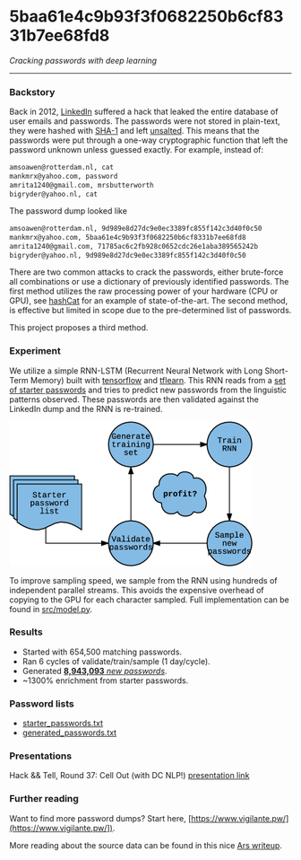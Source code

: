 # 5baa61e4c9b93f3f0682250b6cf8331b7ee68fd8
_Cracking passwords with deep learning_

--------------------------------------------------------------------
 
### Backstory

Back in 2012, [LinkedIn](https://www.linkedin.com/) suffered a hack that leaked the entire database of user emails and passwords.
The passwords were not stored in plain-text, they were hashed with [SHA-1](https://en.wikipedia.org/wiki/SHA-1) and left [unsalted](https://en.wikipedia.org/wiki/Salt_(cryptography)).
This means that the passwords were put through a one-way cryptographic function that left the password unknown unless guessed exactly.
For example, instead of:

    amsoawen@rotterdam.nl, cat
    mankmrx@yahoo.com, password
    amrita1240@gmail.com, mrsbutterworth
    bigryder@yahoo.nl, cat

The password dump looked like
  
    amsoawen@rotterdam.nl, 9d989e8d27dc9e0ec3389fc855f142c3d40f0c50
    mankmrx@yahoo.com, 5baa61e4c9b93f3f0682250b6cf8331b7ee68fd8
    amrita1240@gmail.com, 71785ac6c2fb928c0652cdc26e1aba389565242b
    bigryder@yahoo.nl, 9d989e8d27dc9e0ec3389fc855f142c3d40f0c50

There are two common attacks to crack the passwords, either brute-force all combinations or use a dictionary of previously identified passwords.
The first method utilizes the raw processing power of your hardware (CPU or GPU), see [hashCat](https://github.com/hashcat/hashcat) for an example of state-of-the-art.
The second method, is effective but limited in scope due to the pre-determined list of passwords.

This project proposes a third method.

### Experiment

We utilize a simple RNN-LSTM (Recurrent Neural Network with Long Short-Term Memory) built with [tensorflow](https://github.com/tensorflow/tensorflow) and [tflearn](https://github.com/tflearn/tflearn).
This RNN reads from a [set of starter passwords](starter_passwords.txt) and tries to predict new passwords from the linguistic patterns observed.
These passwords are then validated against the LinkedIn dump and the RNN is re-trained.

![](images/flowchart.png)

To improve sampling speed, we sample from the RNN using hundreds of independent parallel streams.
This avoids the expensive overhead of copying to the GPU for each character sampled.
Full implementation can be found in [src/model.py](src/model.py).

### Results

+ Started with 654,500 matching passwords.
+ Ran 6 cycles of validate/train/sample (1 day/cycle).
+ Generated [**8,943,093** _new passwords_](generated_passwords.txt).
+ ~1300% enrichment from starter passwords.

### Password lists

+ [starter_passwords.txt](starter_passwords.txt)
+ [generated_passwords.txt](generated_passwords.txt)

### Presentations

Hack && Tell, Round 37: Cell Out (with DC NLP!) [presentation link](http://thoppe.github.io/5baa61e4c9b93f3f0682250b6cf8331b7ee68fd8/HnT_pres.html)

### Further reading

Want to find more password dumps? Start here, [https://www.vigilante.pw/](https://www.vigilante.pw/]).

More reading about the source data can be found in this nice [Ars writeup](http://arstechnica.com/security/2016/06/how-linkedins-password-sloppiness-hurts-us-all/).